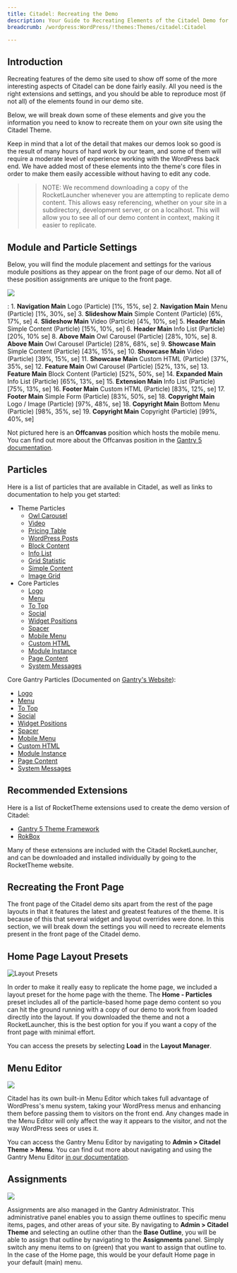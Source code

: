 ```yaml
---
title: Citadel: Recreating the Demo
description: Your Guide to Recreating Elements of the Citadel Demo for WordPress
breadcrumb: /wordpress:WordPress/!themes:Themes/citadel:Citadel

---
```


Introduction
-----

Recreating features of the demo site used to show off some of the more interesting aspects of Citadel can be done fairly easily. All you need is the right extensions and settings, and you should be able to reproduce most (if not all) of the elements found in our demo site.

Below, we will break down some of these elements and give you the information you need to know to recreate them on your own site using the Citadel Theme.

Keep in mind that a lot of the detail that makes our demos look so good is the result of many hours of hard work by our team, and some of them will require a moderate level of experience working with the WordPress back end. We have added most of these elements into the theme's core files in order to make them easily accessible without having to edit any code.

>> NOTE: We recommend downloading a copy of the RocketLauncher whenever you are attempting to replicate demo content. This allows easy referencing, whether on your site in a subdirectory, development server, or on a localhost. This will allow you to see all of our demo content in context, making it easier to replicate.

Module and Particle Settings
-----

Below, you will find the module placement and settings for the various module positions as they appear on the front page of our demo. Not all of these position assignments are unique to the front page.

![](assets/citadel2.jpeg)

:   1. **Navigation Main** Logo (Particle) [1%, 15%, se]
    2. **Navigation Main** Menu (Particle) [1%, 30%, se]
    3. **Slideshow Main** Simple Content (Particle) [6%, 17%, se]
    4. **Slideshow Main** Video (Particle) [4%, 10%, se]
    5. **Header Main** Simple Content (Particle) [15%, 10%, se]
    6. **Header Main** Info List (Particle) [20%, 10% se]
    8. **Above Main** Owl Carousel (Particle) [28%, 10%, se]
    8. **Above Main** Owl Carousel (Particle) [28%, 68%, se]
    9. **Showcase Main** Simple Content (Particle) [43%, 15%, se]
    10. **Showcase Main** Video (Particle) [39%, 15%, se]
    11. **Showcase Main** Custom HTML (Particle) [37%, 35%, se]
    12. **Feature Main** Owl Carousel (Particle) [52%, 13%, se]
    13. **Feature Main** Block Content (Particle) [52%, 50%, se]
    14. **Expanded Main** Info List (Particle) [65%, 13%, se]
    15. **Extension Main** Info List (Particle) [75%, 13%, se]
    16. **Footer Main** Custom HTML (Particle) [83%, 12%, se]
    17. **Footer Main** Simple Form (Particle) [83%, 50%, se]
    18. **Copyright Main** Logo / Image (Particle) [97%, 48%, se]
    18. **Copyright Main** Bottom Menu (Particle) [98%, 35%, se]
    19. **Copyright Main** Copyright (Particle) [99%, 40%, se]

Not pictured here is an **Offcanvas** position which hosts the mobile menu. You can find out more about the Offcanvas position in the [Gantry 5 documentation](http://docs.gantry.org/gantry5/configure/layout-manager#offcanvas-section).

Particles
-----

Here is a list of particles that are available in Citadel, as well as links to documentation to help you get started:

* Theme Particles
    * [Owl Carousel](particle_owl.md)
    * [Video](particle_video.md)
    * [Pricing Table](particle_pricing.md)
    * [WordPress Posts](particle_wordpress.md)
    * [Block Content](particle_block.md)
    * [Info List](particle_info.md)
    * [Grid Statistic](particle_grid.md)
    * [Simple Content](particle_simple.md)
    * [Image Grid](particle_image.md)
* Core Particles 
    * [Logo](http://docs.gantry.org/gantry5/particles/logo)
    * [Menu](http://docs.gantry.org/gantry5/particles/menu-control)
    * [To Top](http://docs.gantry.org/gantry5/particles/to-top)
    * [Social](http://docs.gantry.org/gantry5/particles/social)
    * [Widget Positions](http://docs.gantry.org/gantry5/particles/position)
    * [Spacer](http://docs.gantry.org/gantry5/particles/spacer)
    * [Mobile Menu](http://docs.gantry.org/gantry5/particles/mobile-menu)
    * [Custom HTML](http://docs.gantry.org/gantry5/particles/custom-html)
    * [Module Instance](http://docs.gantry.org/gantry5/particles/module-instance)
    * [Page Content](http://docs.gantry.org/gantry5/particles/page-content)
    * [System Messages](http://docs.gantry.org/gantry5/particles/system-messages)

Core Gantry Particles (Documented on [Gantry's Website](http://gantry.org)):

* [Logo](http://docs.gantry.org/gantry5/particles/logo)
* [Menu](http://docs.gantry.org/gantry5/particles/menu-control)
* [To Top](http://docs.gantry.org/gantry5/particles/to-top)
* [Social](http://docs.gantry.org/gantry5/particles/social)
* [Widget Positions](http://docs.gantry.org/gantry5/particles/position)
* [Spacer](http://docs.gantry.org/gantry5/particles/spacer)
* [Mobile Menu](http://docs.gantry.org/gantry5/particles/mobile-menu)
* [Custom HTML](http://docs.gantry.org/gantry5/particles/custom-html)
* [Module Instance](http://docs.gantry.org/gantry5/particles/module-instance)
* [Page Content](http://docs.gantry.org/gantry5/particles/page-content)
* [System Messages](http://docs.gantry.org/gantry5/particles/system-messages)

Recommended Extensions
-----

Here is a list of RocketTheme extensions used to create the demo version of Citadel:

* [Gantry 5 Theme Framework](http://gantry.org/)
* [RokBox](http://www.rockettheme.com/wordpress/extensions/rokbox)

Many of these extensions are included with the Citadel RocketLauncher, and can be downloaded and installed individually by going to the RocketTheme website.

Recreating the Front Page
-----

The front page of the Citadel demo sits apart from the rest of the page layouts in that it features the latest and greatest features of the theme. It is because of this that several widget and layout overrides were done. In this section, we will break down the settings you will need to recreate elements present in the front page of the Citadel demo.

Home Page Layout Presets
-----

![Layout Presets](assets/layout_presets.jpeg)

In order to make it really easy to replicate the home page, we included a layout preset for the home page with the theme. The **Home - Particles** preset includes all of the particle-based home page demo content so you can hit the ground running with a copy of our demo to work from loaded directly into the layout. If you downloaded the theme and not a RocketLauncher, this is the best option for you if you want a copy of the front page with minimal effort.

You can access the presets by selecting **Load** in the **Layout Manager**.

Menu Editor
-----

![](assets/menu_1.jpeg)

Citadel has its own built-in Menu Editor which takes full advantage of WordPress's menu system, taking your WordPress menus and enhancing them before passing them to visitors on the front end. Any changes made in the Menu Editor will only affect the way it appears to the visitor, and not the way WordPress sees or uses it.

You can access the Gantry Menu Editor by navigating to **Admin > Citadel Theme > Menu**. You can find out more about navigating and using the Gantry Menu Editor [in our documentation](http://docs.gantry.org/gantry5/configure/menu-editor).

Assignments
-----

![](assets/assignments_1.jpeg)

Assignments are also managed in the Gantry Administrator. This administrative panel enables you to assign theme outlines to specific menu items, pages, and other areas of your site. By navigating to **Admin > Citadel Theme** and selecting an outline other than the **Base Outline**, you will be able to assign that outline by navigating to the **Assignments** panel. Simply switch any menu items to on (green) that you want to assign that outline to. In the case of the Home page, this would be your default Home page in your default (main) menu.